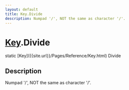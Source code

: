```yaml
---
layout: default
title: Key.Divide
description: Numpad '/', NOT the same as character '/'.
---
```

# [Key]({{site.url}}/Pages/Reference/Key.html).Divide

<div class='signature' markdown='1'>
static [Key]({{site.url}}/Pages/Reference/Key.html) Divide
</div>

## Description
Numpad '/', NOT the same as character '/'.

